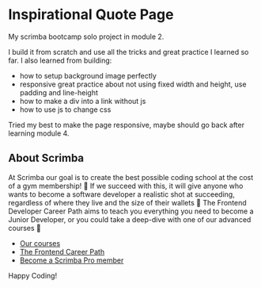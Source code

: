 # Inspirational Quote Page

My scrimba bootcamp solo project in module 2. 

I build it from scratch and use all the tricks and great practice I learned so far.
I also learned from building:
- how to setup background image perfectly
- responsive great practice about not using fixed width and height, use padding and line-height
- how to make a div into a link without js
- how to use js to change css

Tried my best to make the page responsive, maybe should go back after learning module 4.

## About Scrimba
At Scrimba our goal is to create the best possible coding school at the cost of a gym membership! 💜
If we succeed with this, it will give anyone who wants to become a software developer a realistic shot at succeeding, regardless of where they live and the size of their wallets 🎉
The Frontend Developer Career Path aims to teach you everything you need to become a Junior Developer, or you could take a deep-dive with one of our advanced courses 🚀

- [Our courses](https://scrimba.com/allcourses)
- [The Frontend Career Path](https://scrimba.com/learn/frontend)
- [Become a Scrimba Pro member](https://scrimba.com/pricing)

Happy Coding!
